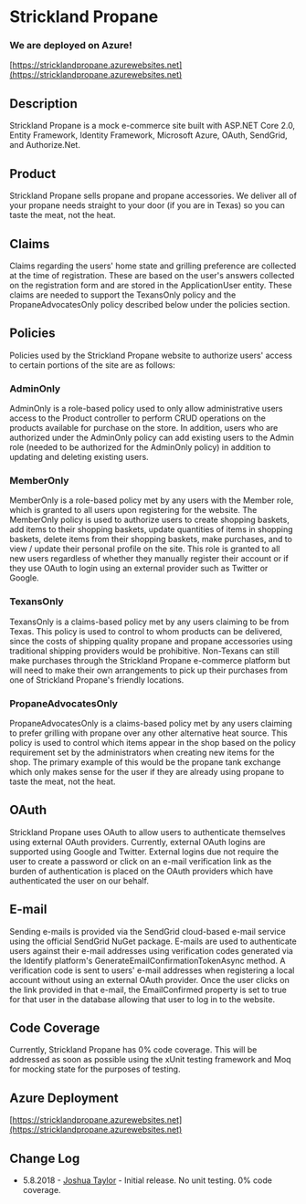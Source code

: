 # Strickland Propane

### We are deployed on Azure!

[https://stricklandpropane.azurewebsites.net](https://stricklandpropane.azurewebsites.net)

## Description

Strickland Propane is a mock e-commerce site built with ASP.NET Core 2.0,
Entity Framework, Identity Framework, Microsoft Azure, OAuth, SendGrid,
and Authorize.Net.

## Product

Strickland Propane sells propane and propane accessories. We deliver all of
your propane needs straight to your door (if you are in Texas) so you can
taste the meat, not the heat.

## Claims

Claims regarding the users' home state and grilling preference are collected
at the time of registration. These are based on the user's answers collected
on the registration form and are stored in the ApplicationUser entity. These
claims are needed to support the TexansOnly policy and the
PropaneAdvocatesOnly policy described below under the policies section.

## Policies

Policies used by the Strickland Propane website to authorize users' access
to certain portions of the site are as follows:

### AdminOnly

AdminOnly is a role-based policy used to only allow administrative users
access to the Product controller to perform CRUD operations on the products
available for purchase on the store. In addition, users who are authorized
under the AdminOnly policy can add existing users to the Admin role (needed to
be authorized for the AdminOnly policy) in addition to updating and deleting
existing users.

### MemberOnly

MemberOnly is a role-based policy met by any users with the Member role, which
is granted to all users upon registering for the website. The MemberOnly policy
is used to authorize users to create shopping baskets, add items to their
shopping baskets, update quantities of items in shopping baskets, delete items
from their shopping baskets, make purchases, and to view / update their
personal profile on the site. This role is granted to all new users regardless
of whether they manually register their account or if they use OAuth to login
using an external provider such as Twitter or Google.

### TexansOnly

TexansOnly is a claims-based policy met by any users claiming to be from Texas.
This policy is used to control to whom products can be delivered, since the
costs of shipping quality propane and propane accessories using traditional
shipping providers would be prohibitive. Non-Texans can still make purchases
through the Strickland Propane e-commerce platform but will need to make their
own arrangements to pick up their purchases from one of Strickland Propane's
friendly locations.

### PropaneAdvocatesOnly

PropaneAdvocatesOnly is a claims-based policy met by any users claiming to
prefer grilling with propane over any other alternative heat source. This policy
is used to control which items appear in the shop based on the policy
requirement set by the administrators when creating new items for the shop.
The primary example of this would be the propane tank exchange which only makes
sense for the user if they are already using propane to taste the meat, not the
heat.

## OAuth

Strickland Propane uses OAuth to allow users to authenticate themselves using
external OAuth providers. Currently, external OAuth logins are supported
using Google and Twitter. External logins due not require the user to create
a password or click on an e-mail verification link as the burden of
authentication is placed on the OAuth providers which have authenticated the
user on our behalf.

## E-mail

Sending e-mails is provided via the SendGrid cloud-based e-mail service
using the official SendGrid NuGet package. E-mails are used to authenticate
users against their e-mail addresses using verification codes generated via
the Identify platform's GenerateEmailConfirmationTokenAsync method. A
verification code is sent to users' e-mail addresses when registering a local
account without using an external OAuth provider. Once the user clicks on
the link provided in that e-mail, the EmailConfirmed property is set to true
for that user in the database allowing that user to log in to the website.

## Code Coverage

Currently, Strickland Propane has 0% code coverage. This will be addressed
as soon as possible using the xUnit testing framework and Moq for mocking
state for the purposes of testing.

## Azure Deployment

[https://stricklandpropane.azurewebsites.net](https://stricklandpropane.azurewebsites.net)

## Change Log

- 5.8.2018 - [Joshua Taylor](mailto:taylor.joshua88@gmail.com) - Initial
release. No unit testing. 0% code coverage.